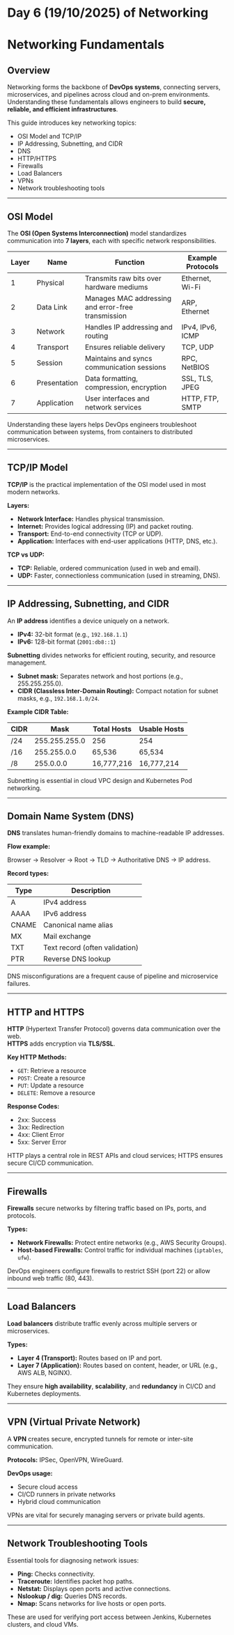 # Day 6 (19/10/2025) of Networking   
# Networking Fundamentals 

## Overview
Networking forms the backbone of **DevOps systems**, connecting servers, microservices, and pipelines across cloud and on-prem environments. Understanding these fundamentals allows engineers to build **secure, reliable, and efficient infrastructures**.

This guide introduces key networking topics:
- OSI Model and TCP/IP
- IP Addressing, Subnetting, and CIDR
- DNS
- HTTP/HTTPS
- Firewalls
- Load Balancers
- VPNs
- Network troubleshooting tools

---

## OSI Model
The **OSI (Open Systems Interconnection)** model standardizes communication into **7 layers**, each with specific network responsibilities.

| Layer | Name         | Function                              | Example Protocols     |
|-------|--------------|-------------------------------------|----------------------|
| 1     | Physical     | Transmits raw bits over hardware mediums | Ethernet, Wi-Fi      |
| 2     | Data Link    | Manages MAC addressing and error-free transmission | ARP, Ethernet        |
| 3     | Network      | Handles IP addressing and routing    | IPv4, IPv6, ICMP     |
| 4     | Transport    | Ensures reliable delivery            | TCP, UDP             |
| 5     | Session      | Maintains and syncs communication sessions | RPC, NetBIOS         |
| 6     | Presentation | Data formatting, compression, encryption | SSL, TLS, JPEG        |
| 7     | Application  | User interfaces and network services | HTTP, FTP, SMTP      |

Understanding these layers helps DevOps engineers troubleshoot communication between systems, from containers to distributed microservices.

---

## TCP/IP Model
**TCP/IP** is the practical implementation of the OSI model used in most modern networks.

**Layers:**
- **Network Interface:** Handles physical transmission.
- **Internet:** Provides logical addressing (IP) and packet routing.
- **Transport:** End-to-end connectivity (TCP or UDP).
- **Application:** Interfaces with end-user applications (HTTP, DNS, etc.).

**TCP vs UDP:**
- **TCP:** Reliable, ordered communication (used in web and email).
- **UDP:** Faster, connectionless communication (used in streaming, DNS).

---

## IP Addressing, Subnetting, and CIDR
An **IP address** identifies a device uniquely on a network.

- **IPv4:** 32-bit format (e.g., `192.168.1.1`)
- **IPv6:** 128-bit format (`2001:db8::1`)

**Subnetting** divides networks for efficient routing, security, and resource management.

- **Subnet mask:** Separates network and host portions (e.g., 255.255.255.0).
- **CIDR (Classless Inter-Domain Routing):** Compact notation for subnet masks, e.g., `192.168.1.0/24`.

**Example CIDR Table:**

| CIDR | Mask           | Total Hosts  | Usable Hosts |
|------|----------------|--------------|--------------|
| /24  | 255.255.255.0  | 256          | 254          |
| /16  | 255.255.0.0    | 65,536       | 65,534       |
| /8   | 255.0.0.0      | 16,777,216   | 16,777,214   |

Subnetting is essential in cloud VPC design and Kubernetes Pod networking.

---

## Domain Name System (DNS)
**DNS** translates human-friendly domains to machine-readable IP addresses.

**Flow example:**

Browser → Resolver → Root → TLD → Authoritative DNS → IP address.

**Record types:**

| Type  | Description              |
|-------|--------------------------|
| A     | IPv4 address             |
| AAAA  | IPv6 address             |
| CNAME | Canonical name alias     |
| MX    | Mail exchange            |
| TXT   | Text record (often validation) |
| PTR   | Reverse DNS lookup       |

DNS misconfigurations are a frequent cause of pipeline and microservice failures.

---

## HTTP and HTTPS
**HTTP** (Hypertext Transfer Protocol) governs data communication over the web.  
**HTTPS** adds encryption via **TLS/SSL**.

**Key HTTP Methods:**
- `GET`: Retrieve a resource
- `POST`: Create a resource
- `PUT`: Update a resource
- `DELETE`: Remove a resource

**Response Codes:**
- 2xx: Success
- 3xx: Redirection
- 4xx: Client Error
- 5xx: Server Error

HTTP plays a central role in REST APIs and cloud services; HTTPS ensures secure CI/CD communication.

---

## Firewalls
**Firewalls** secure networks by filtering traffic based on IPs, ports, and protocols.

**Types:**
- **Network Firewalls:** Protect entire networks (e.g., AWS Security Groups).
- **Host-based Firewalls:** Control traffic for individual machines (`iptables`, `ufw`).

DevOps engineers configure firewalls to restrict SSH (port 22) or allow inbound web traffic (80, 443).

---

## Load Balancers
**Load balancers** distribute traffic evenly across multiple servers or microservices.

**Types:**
- **Layer 4 (Transport):** Routes based on IP and port.
- **Layer 7 (Application):** Routes based on content, header, or URL (e.g., AWS ALB, NGINX).

They ensure **high availability**, **scalability**, and **redundancy** in CI/CD and Kubernetes deployments.

---

## VPN (Virtual Private Network)
A **VPN** creates secure, encrypted tunnels for remote or inter-site communication.

**Protocols:** IPSec, OpenVPN, WireGuard.

**DevOps usage:**
- Secure cloud access
- CI/CD runners in private networks
- Hybrid cloud communication

VPNs are vital for securely managing servers or private build agents.

---

## Network Troubleshooting Tools
Essential tools for diagnosing network issues:

- **Ping:** Checks connectivity.
- **Traceroute:** Identifies packet hop paths.
- **Netstat:** Displays open ports and active connections.
- **Nslookup / dig:** Queries DNS records.
- **Nmap:** Scans networks for live hosts or open ports.

These are used for verifying port access between Jenkins, Kubernetes clusters, and cloud VMs.
